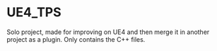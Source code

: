 # UE4_TPS
Solo project, made for improving on UE4 and then merge it in another project as a plugin.
Only contains the C++ files.

